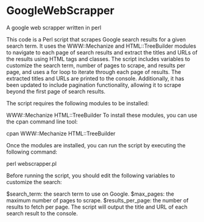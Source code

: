 # GoogleWebScrapper
A google web scrapper written in perl


This code is a Perl script that scrapes Google search results for a given search term. It uses the WWW::Mechanize and HTML::TreeBuilder modules to navigate to each page of search results and extract the titles and URLs of the results using HTML tags and classes. The script includes variables to customize the search term, number of pages to scrape, and results per page, and uses a for loop to iterate through each page of results. The extracted titles and URLs are printed to the console. Additionally, it has been updated to include pagination functionality, allowing it to scrape beyond the first page of search results.


The script requires the following modules to be installed:

WWW::Mechanize
HTML::TreeBuilder
To install these modules, you can use the cpan command line tool:


cpan WWW::Mechanize HTML::TreeBuilder


Once the modules are installed, you can run the script by executing the following command:

perl webscrapper.pl

Before running the script, you should edit the following variables to customize the search:

$search_term: the search term to use on Google.
$max_pages: the maximum number of pages to scrape.
$results_per_page: the number of results to fetch per page.
The script will output the title and URL of each search result to the console.
